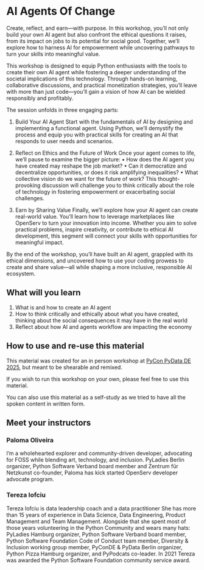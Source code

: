 # AI Agents Of Change

Create, reflect, and earn—with purpose. In this workshop, you’ll not only build your own AI agent but also confront the ethical questions it raises, from its impact on jobs to its potential for social good. Together, we’ll explore how to harness AI for empowerment while uncovering pathways to turn your skills into meaningful value.

This workshop is designed to equip Python enthusiasts with the tools to create their own AI agent while fostering a deeper understanding of the societal implications of this technology. Through hands-on learning, collaborative discussions, and practical monetization strategies, you’ll leave with more than just code—you’ll gain a vision of how AI can be wielded responsibly and profitably.

The session unfolds in three engaging parts:

1. Build Your AI Agent
Start with the fundamentals of AI by designing and implementing a functional agent. Using Python, we’ll demystify the process and equip you with practical skills for creating an AI that responds to user needs and scenarios.

2. Reflect on Ethics and the Future of Work
Once your agent comes to life, we’ll pause to examine the bigger picture:
• How does the AI agent you have created may reshape the job market?
• Can it democratize and decentralize opportunities, or does it risk amplifying inequalities?
• What collective vision do we want for the future of work?
This thought-provoking discussion will challenge you to think critically about the role of technology in fostering empowerment or exacerbating social challenges.

3. Earn by Sharing Value
Finally, we’ll explore how your AI agent can create real-world value. You’ll learn how to leverage marketplaces like OpenServ to turn your innovation into income. Whether you aim to solve practical problems, inspire creativity, or contribute to ethical AI development, this segment will connect your skills with opportunities for meaningful impact.

By the end of the workshop, you’ll have built an AI agent, grappled with its ethical dimensions, and uncovered how to use your coding prowess to create and share value—all while shaping a more inclusive, responsible AI ecosystem.

## What will you learn

1. What is and how to create an AI agent
2. How to think critically and ethically about what you have created, thinking about the social consequences it may have in the real world
3. Reflect about how AI and agents workflow are impacting the economy

## How to use and re-use this material

This material was created for an in person workshop at [PyCon PyData DE 2025](https://pretalx.com/pyconde-pydata-2025/talk/PKZD8L/), but meant to be shearable and remixed. 

If you wish to run this workshop on your own, please feel free to use this material.

You can also use this material as a self-study as we tried to have all the spoken content in written form. 

## Meet your instructors

### Paloma Oliveira

I’m a wholehearted explorer and community-driven developer, advocating for FOSS while blending art, technology, and inclusion. PyLadies Berlin organizer, Python Software Verband board member and Zentrum für Netzkunst co-founder, Paloma has kick started OpenServ developer advocate program. 

### Tereza Iofciu 

Tereza Iofciu is data leadership coach and a data practitioner She has more than 15 years of experience in Data Science, Data Engineering, Product Management and Team Management. Alongside that she spent most of those years volunteering in the Python Community and wears many hats: PyLadies Hamburg organizer, Python Software Verband board member, Python Software Foundation Code of Conduct team member, Diversity & Inclusion working group member, PyConDE & PyData Berlin organizer, Python Pizza Hamburg organizer, and PyPodcats co-leader. In 2021 Tereza was awarded the Python Software Foundation community service award.